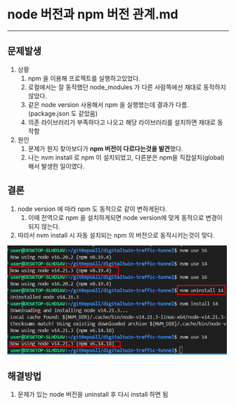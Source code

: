 # node 버전과 npm 버전 관계.md

---

>

## 문제발생

1. 상황
   1. npm 을 이용해 프로젝트를 실행하고있었다. 
   2. 로컬에서는 잘 동작했던 node_modules 가 다른 사람쪽에선 재대로 동작하지 않았다. 
   3. 같은 node version 사용해서 npm 을 실행했는데 결과가 다름.  (package.json 도 같았음) 
   4. 의존 라이브러리가 부족하다고 나오고 해당 라이브러리를 설치하면 재대로 동작함 
2. 원인
   1. 문제가 뭔지 찾아보다가 **npm 버전이 다르다는것을 발견**했다. 
   2. 나는 nvm install 로 npm 이 설치되었고, 다른분은 npm을 직접설치(global) 해서 발생한 일이였다. 

## 결론

1. node version 에 따라 npm 도 동적으로 같이 변하게된다. 
   1. 이때 전역으로 npm 을 설치하게되면 node version에 맞게 동적으로 변경이 되지 않는다. 
2. 따라서 nvm install 시 자동 설치되는 npm 의 버전으로 동작시키는것이 맞다. 

<img src="./images/node버전과npm버전관계.png" width="500">

## 해결방법

1. 문제가 있는 node 버전을 uninstall 후 다시 install 하면 됨